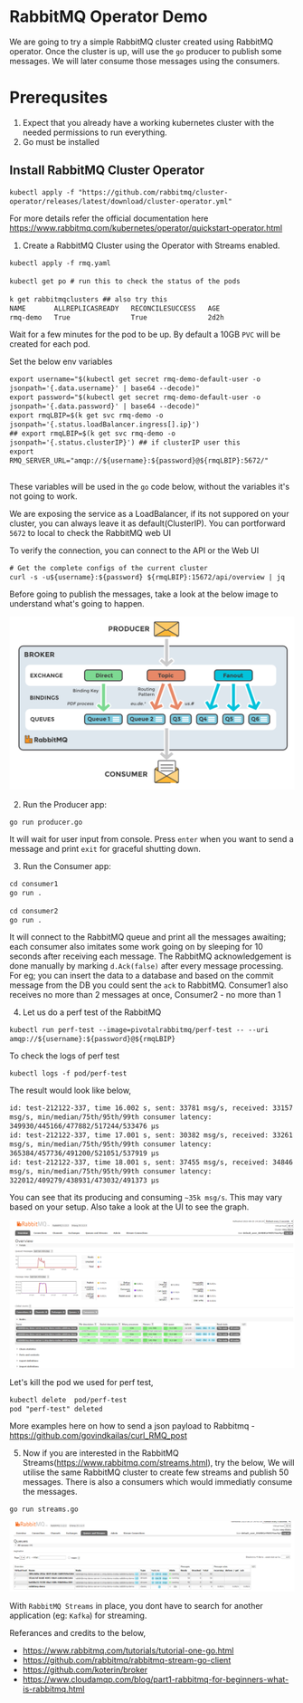 # RabbitMQ Operator Demo
We are going to try a simple RabbitMQ cluster created using RabbitMQ operator. Once the cluster is up, will use the `go` producer to publish some messages.
We will later consume those messages using the consumers.


# Prerequsites
1. Expect that you already have a working kubernetes cluster with the needed permissions to run everything.
2. Go must be installed

## Install RabbitMQ Cluster Operator
```
kubectl apply -f "https://github.com/rabbitmq/cluster-operator/releases/latest/download/cluster-operator.yml"

```
For more details refer the official documentation here https://www.rabbitmq.com/kubernetes/operator/quickstart-operator.html

1. Create a RabbitMQ Cluster using the Operator with Streams enabled.
```
kubectl apply -f rmq.yaml

kubectl get po # run this to check the status of the pods

k get rabbitmqclusters ## also try this
NAME       ALLREPLICASREADY   RECONCILESUCCESS   AGE
rmq-demo   True               True               2d2h
```
Wait for a few minutes for the pod to be up. 
By default a 10GB `PVC` will be created for each pod. 

Set the below env variables
```
export username="$(kubectl get secret rmq-demo-default-user -o jsonpath='{.data.username}' | base64 --decode)"
export password="$(kubectl get secret rmq-demo-default-user -o jsonpath='{.data.password}' | base64 --decode)"
export rmqLBIP=$(k get svc rmq-demo -o jsonpath='{.status.loadBalancer.ingress[].ip}')
## export rmqLBIP=$(k get svc rmq-demo -o jsonpath='{.status.clusterIP}') ## if clusterIP user this
export RMQ_SERVER_URL="amqp://${username}:${password}@${rmqLBIP}:5672/" 


```
These variables will be used in the `go` code below, without the variables it's not going to work.


We are exposing the service as a LoadBalancer, if its not suppored on your cluster, you can always leave it as default(ClusterIP). You can portforward `5672` to local to check the RabbitMQ web UI

To verify the connection, you can connect to the API or the Web UI
```
# Get the complete configs of the current cluster
curl -s -u${username}:${password} ${rmqLBIP}:15672/api/overview | jq
```

Before going to publish the messages, take a look at the below image to understand what's going to happen.

![Producer/Consumer model](image.png)

2. Run the Producer app:
```
go run producer.go
```
It will wait for user input from console. Press `enter` when you want to send a message and print `exit` for graceful shutting down.

3. Run the Consumer app:
```
cd consumer1
go run .

cd consumer2
go run .
```
It will connect to the RabbitMQ queue and print all the messages awaiting; each consumer also imitates some work going on by sleeping for 10 seconds after receiving each message. The RabbitMQ acknowledgement is done manually by marking `d.Ack(false)` after every message processing. For eg; you can insert the data to a database and based on the commit message from the DB you could sent the `ack` to RabbitMQ. 
Consumer1 also receives no more than 2 messages at once, Consumer2 - no more than 1


4. Let us do a perf test of the RabbitMQ 
```
kubectl run perf-test --image=pivotalrabbitmq/perf-test -- --uri amqp://${username}:${password}@${rmqLBIP}
```

To check the logs of perf test 
```
kubectl logs -f pod/perf-test
```

The result would look like below,
```
id: test-212122-337, time 16.002 s, sent: 33781 msg/s, received: 33157 msg/s, min/median/75th/95th/99th consumer latency: 349930/445166/477882/517244/533476 µs
id: test-212122-337, time 17.001 s, sent: 30382 msg/s, received: 33261 msg/s, min/median/75th/95th/99th consumer latency: 365384/457736/491200/521051/537919 µs
id: test-212122-337, time 18.001 s, sent: 37455 msg/s, received: 34846 msg/s, min/median/75th/95th/99th consumer latency: 322012/409279/438931/473032/491373 µs
```
You can see that its producing and consuming `~35k msg/s`. This may vary based on your setup. Also take a look at the UI to see the graph.

![Message Rates](image-2.png)

Let's kill the pod we used for perf test,
```
kubectl delete  pod/perf-test
pod "perf-test" deleted
```

More examples here on how to send a json payload to Rabbitmq - https://github.com/govindkailas/curl_RMQ_post

5. Now if you are interested in the RabbitMQ Streams(https://www.rabbitmq.com/streams.html), try the below,
We will utilise the same RabbitMQ cluster to create few streams and publish 50 messages. There is also a consumers which would immediatly consume the messages.

```
go run streams.go
```

![streams](image-1.png)

With `RabbitMQ Streams` in place, you dont have to search for another application (eg: `Kafka`) for streaming.

Referances and credits to the below,
- https://www.rabbitmq.com/tutorials/tutorial-one-go.html
- https://github.com/rabbitmq/rabbitmq-stream-go-client
- https://github.com/koterin/broker
- https://www.cloudamqp.com/blog/part1-rabbitmq-for-beginners-what-is-rabbitmq.html